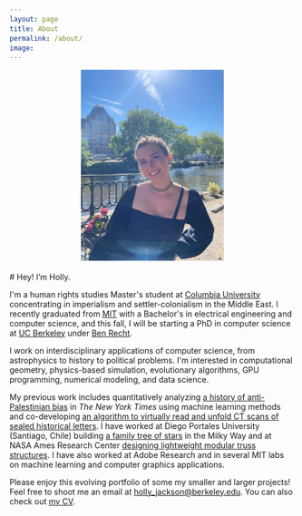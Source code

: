 ```yaml
---
layout: page
title: About
permalink: /about/
image: 
---
```


<div style="margin: auto;max-width: 50%;">
    <img src="/images/headshot.jpg">
</div>
<br>
# Hey!  I’m Holly.

I'm a human rights studies Master's student at [Columbia University](https://www.humanrightscolumbia.org/education/graduate/human-rights-studies-ma) concentrating in imperialism and settler-colonialism in the Middle East. I recently graduated from [MIT](https://www.eecs.mit.edu/) with a Bachelor's in electrical engineering and computer science, and this fall, I will be starting a PhD in computer science at [UC Berkeley](https://eecs.berkeley.edu/) under [Ben Recht](https://people.eecs.berkeley.edu/~brecht/).

I work on interdisciplinary applications of computer science, from astrophysics to history to political problems.  I'm interested in computational geometry, physics-based simulation, evolutionary algorithms, GPU programming, numerical modeling, and data science.

My previous work includes quantitatively analyzing [a history of anti-Palestinian bias](https://web.mit.edu/hjackson/www/The_NYT_Distorts_the_Palestinian_Struggle.pdf) in *The New York Times* using machine learning methods and co-developing [an algorithm to virtually read and unfold CT scans of sealed historical letters](https://www.nytimes.com/2021/03/02/science/locked-letters-unfolding.html).  I have worked at Diego Portales University (Santiago, Chile) building [a family tree of stars](https://news.mit.edu/2020/qa-holly-jackson-building-cosmic-family-tree-1214) in the Milky Way and at NASA Ames Research Center [designing lightweight modular truss structures](https://www.nasa.gov/sites/default/files/atoms/files/techbyteswt17_4.pdf#page=7).  I have also worked at Adobe Research and in several MIT labs on machine learning and computer graphics applications. 

Please enjoy this evolving portfolio of some my smaller and larger projects!  Feel free to shoot me an email at [holly_jackson@berkeley.edu](mailto:holly_jackson@berkeley.edu).  You can also check out [my CV](/files/HollyJackson_CV.pdf).

<!-- ![Headshot]({{site.baseurl}}/images/headshot.jpg) -->

